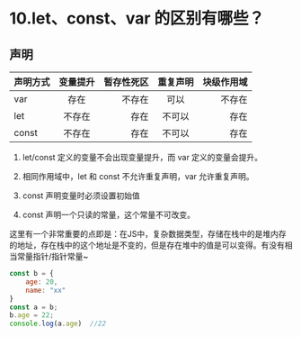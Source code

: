 # 10.let、const、var 的区别有哪些？

## 声明

| 声明方式 | 变量提升 | 暂存性死区 | 重复声明 | 块级作用域 |
| -------- | :------: | ---------: | :------: | ---------: |
| var      |   存在   |     不存在 |   可以   |     不存在 |
| let      |  不存在  |       存在 |  不可以  |       存在 |
| const    |  不存在  |       存在 |  不可以  |       存在 |

1. let/const 定义的变量不会出现变量提升，而 var 定义的变量会提升。

2. 相同作用域中，let 和 const 不允许重复声明，var 允许重复声明。

3. const 声明变量时必须设置初始值

4. const 声明一个只读的常量，这个常量不可改变。

这里有一个非常重要的点即是：在JS中，复杂数据类型，存储在栈中的是堆内存的地址，存在栈中的这个地址是不变的，但是存在堆中的值是可以变得。有没有相当常量指针/指针常量~

```js
const b = {
    age: 20,
    name: "xx"
}
const a = b;
b.age = 22;
console.log(a.age)  //22
```